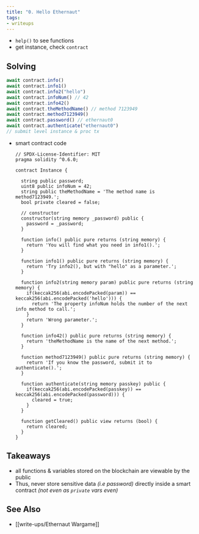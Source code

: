 ```yaml
---
title: "0. Hello Ethernaut"
tags:
- writeups
---
```


- `help()` to see functions
- get instance, check `contract`
## Solving
```javascript
await contract.info()
await contract.info1()
await contract.info2("hello")
await contract.infoNum() // 42
await contract.info42()
await contract.theMethodName() // method 7123949
await contract.method7123949()
await contract.password() // ethernaut0
await contract.authenticate("ethernaut0")
// submit level instance & proc tx
```
- smart contract code
	```solidity
	// SPDX-License-Identifier: MIT
	pragma solidity ^0.6.0;

	contract Instance {

	  string public password;
	  uint8 public infoNum = 42;
	  string public theMethodName = 'The method name is method7123949.';
	  bool private cleared = false;

	  // constructor
	  constructor(string memory _password) public {
		password = _password;
	  }

	  function info() public pure returns (string memory) {
		return 'You will find what you need in info1().';
	  }

	  function info1() public pure returns (string memory) {
		return 'Try info2(), but with "hello" as a parameter.';
	  }

	  function info2(string memory param) public pure returns (string memory) {
		if(keccak256(abi.encodePacked(param)) == keccak256(abi.encodePacked('hello'))) {
		  return 'The property infoNum holds the number of the next info method to call.';
		}
		return 'Wrong parameter.';
	  }

	  function info42() public pure returns (string memory) {
		return 'theMethodName is the name of the next method.';
	  }

	  function method7123949() public pure returns (string memory) {
		return 'If you know the password, submit it to authenticate().';
	  }

	  function authenticate(string memory passkey) public {
		if(keccak256(abi.encodePacked(passkey)) == keccak256(abi.encodePacked(password))) {
		  cleared = true;
		}
	  }

	  function getCleared() public view returns (bool) {
		return cleared;
	  }
	}
	```

## Takeaways
- all functions & variables stored on the blockchain are viewable by the public
- Thus, never store sensitive data *(i.e password)* directly inside a smart contract *(not even as `private` vars even)*

## See Also
- [[write-ups/Ethernaut Wargame]]